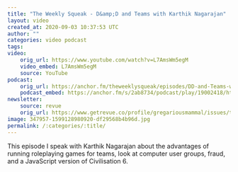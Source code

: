 ```yaml
---
title: "The Weekly Squeak - D&amp;D and Teams with Karthik Nagarajan"
layout: video
created_at: 2020-09-03 10:37:53 UTC
author: ""
categories: video podcast
tags: 
video:
    orig_url: https://www.youtube.com/watch?v=L7AmsWm5egM
    video_embed: L7AmsWm5egM
    source: YouTube
podcast:
    orig_url: https://anchor.fm/theweeklysqueak/episodes/DD-and-Teams-with-Karthik-Nagarajan-ej2dji
    podcast_embed: https://anchor.fm/s/2ab8734/podcast/play/19002418/https%3A%2F%2Fd3ctxlq1ktw2nl.cloudfront.net%2Fstaging%2F2020-8-3%2F614dc4ae-f3f1-6d57-040b-0dc219d1b68b.mp3    
newsletter:
    source: revue
    orig_url: https://www.getrevue.co/profile/gregariousmammal/issues/the-weekly-squeak-d-d-and-teams-with-karthik-nagarajan-273835?utm_campaign=Issue&utm_content=view_in_browser&utm_medium=email&utm_source=The+Weekly+Squeak    
image: 347957-1599128980920-df29568b4b96d.jpg
permalink: /:categories/:title/
---
```


This episode I speak with Karthik Nagarajan about the advantages of running roleplaying games for teams, look at computer user groups, fraud, and a JavaScript version of Civilisation 6.

